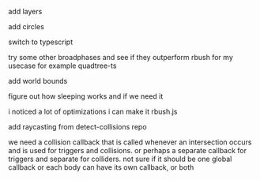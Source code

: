 add layers

add circles

switch to typescript

try some other broadphases and see if they outperform rbush for my usecase for example quadtree-ts

add world bounds

figure out how sleeping works and if we need it

i noticed a lot of optimizations i can make it rbush.js

add raycasting from detect-collisions repo

we need a collision callback that is called whenever an intersection occurs and is used for triggers and collisions. or perhaps a separate callback for triggers and separate for colliders. not sure if it should be one global callback or each body can have its own callback, or both